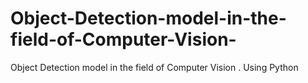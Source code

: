 # Object-Detection-model-in-the-field-of-Computer-Vision-
Object Detection model in the field of Computer Vision . Using Python



